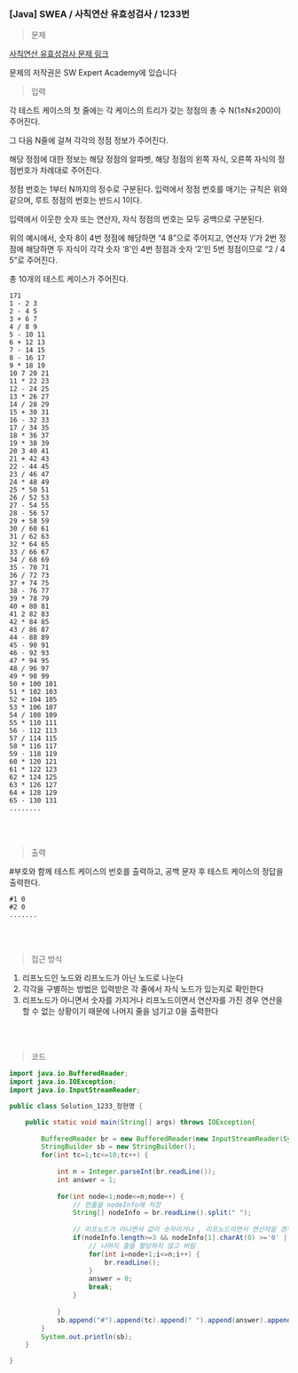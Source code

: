 <h3>[Java] SWEA / 사칙연산 유효성검사 / 1233번 </h3>

> 문제
> 

[사칙연산 유효성검사 문제 링크](https://swexpertacademy.com/main/solvingProblem/solvingProblem.do)

문제의 저작권은 SW Expert Academy에 있습니다

> 입력
> 

각 테스트 케이스의 첫 줄에는 각 케이스의 트리가 갖는 정점의 총 수 N(1≤N≤200)이 주어진다.

그 다음 N줄에 걸쳐 각각의 정점 정보가 주어진다.

해당 정점에 대한 정보는 해당 정점의 알파벳, 해당 정점의 왼쪽 자식, 오른쪽 자식의 정점번호가 차례대로 주어진다.

정점 번호는 1부터 N까지의 정수로 구분된다. 입력에서 정점 번호를 매기는 규칙은 위와 같으며, 루트 정점의 번호는 반드시 1이다.

입력에서 이웃한 숫자 또는 연산자, 자식 정점의 번호는 모두 공백으로 구분된다.

위의 예시에서, 숫자 8이 4번 정점에 해당하면 “4 8”으로 주어지고, 연산자 ‘/’가 2번 정점에 해당하면 두 자식이 각각 숫자 ‘8’인 4번 정점과 숫자 ‘2’인 5번 정점이므로 “2 / 4 5”로 주어진다.

총 10개의 테스트 케이스가 주어진다.

```
171
1 - 2 3
2 - 4 5
3 + 6 7
4 / 8 9
5 - 10 11
6 + 12 13
7 - 14 15
8 - 16 17
9 * 18 19
10 7 20 21
11 * 22 23
12 - 24 25
13 * 26 27
14 / 28 29
15 + 30 31
16 - 32 33
17 / 34 35
18 * 36 37
19 * 38 39
20 3 40 41
21 + 42 43
22 - 44 45
23 / 46 47
24 * 48 49
25 * 50 51
26 / 52 53
27 - 54 55
28 - 56 57
29 + 58 59
30 / 60 61
31 / 62 63
32 * 64 65
33 / 66 67
34 / 68 69
35 - 70 71
36 / 72 73
37 + 74 75
38 - 76 77
39 * 78 79
40 + 80 81
41 2 82 83
42 * 84 85
43 / 86 87
44 - 88 89
45 - 90 91
46 - 92 93
47 * 94 95
48 / 96 97
49 * 98 99
50 + 100 101
51 * 102 103
52 + 104 105
53 * 106 107
54 / 108 109
55 * 110 111
56 - 112 113
57 / 114 115
58 * 116 117
59 - 118 119
60 * 120 121
61 * 122 123
62 * 124 125
63 * 126 127
64 + 128 129
65 - 130 131
........
```

<br>
<br>

> 출력
> 

#부호와 함께 테스트 케이스의 번호를 출력하고, 공백 문자 후 테스트 케이스의 정답을 출력한다.

```
#1 0
#2 0
.......
```

<br>
<br>

> 접근 방식
> 
1. 리프노드인 노드와 리프노드가 아닌 노드로 나눈다
2. 각각을 구별하는 방법은 입력받은 각 줄에서 자식 노드가 있는지로 확인한다
3. 리프노드가 아니면서 숫자를 가지거나 리프노드이면서 연산자를 가진 경우 연산을 할 수 없는 상황이기 때문에 나머지 줄을 넘기고 0을 출력한다

<br>
<br>

> 코드
> 

```java
import java.io.BufferedReader;
import java.io.IOException;
import java.io.InputStreamReader;

public class Solution_1233_정현명 {

	public static void main(String[] args) throws IOException{
	
		BufferedReader br = new BufferedReader(new InputStreamReader(System.in));
		StringBuilder sb = new StringBuilder();
		for(int tc=1;tc<=10;tc++) {
			
			int n = Integer.parseInt(br.readLine());
			int answer = 1;
			
			for(int node=1;node<=n;node++) {
				// 한줄을 nodeInfo에 저장 
				String[] nodeInfo = br.readLine().split(" ");
				
				// 리프노드가 아니면서 값이 숫자이거나 , 리프노드이면서 연산자일 경우 탈출
				if(nodeInfo.length>=3 && nodeInfo[1].charAt(0) >='0' || nodeInfo.length==2 && nodeInfo[1].charAt(0)<'0') {
					// 나머지 줄을 할당하지 않고 버림
					for(int i=node+1;i<=n;i++) {
						br.readLine();
					}
					answer = 0;
					break;
				}
				
			}
			sb.append("#").append(tc).append(" ").append(answer).append("\n");
		}
		System.out.println(sb);
	}

}

```
